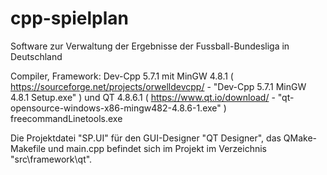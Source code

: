 # cpp-spielplan
 Software zur Verwaltung der Ergebnisse der Fussball-Bundesliga in Deutschland 

Compiler, Framework:
Dev-Cpp 5.7.1 mit MinGW 4.8.1 ( https://sourceforge.net/projects/orwelldevcpp/ - "Dev-Cpp 5.7.1 MinGW 4.8.1 Setup.exe" ) und QT 4.8.6.1 ( https://www.qt.io/download/ - "qt-opensource-windows-x86-mingw482-4.8.6-1.exe" )
freecommandLinetools.exe

Die Projektdatei "SP.UI" für den GUI-Designer "QT Designer", das QMake-Makefile und main.cpp befindet sich im Projekt im Verzeichnis "src\framework\qt".
